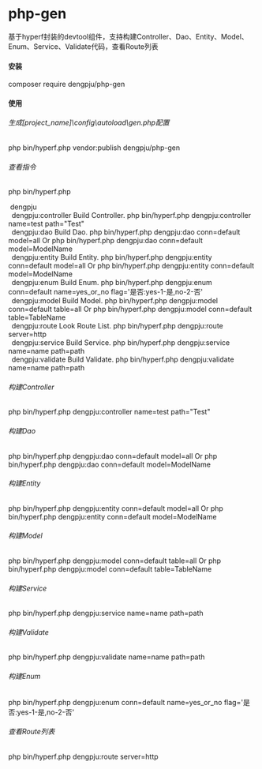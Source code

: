# php-gen
基于hyperf封装的devtool组件，支持构建Controller、Dao、Entity、Model、Enum、Service、Validate代码，查看Route列表

#### 安装
composer require dengpju/php-gen

#### 使用

###### 生成[project_name]\config\autoload\gen.php配置
php bin/hyperf.php vendor:publish dengpju/php-gen


###### 查看指令
php bin/hyperf.php 

&#xA0;dengpju<br>
&#x2002;dengpju:controller Build Controller. php bin/hyperf.php dengpju:controller name=test path="Test"<br>
&#x2002;dengpju:dao        Build Dao.        php bin/hyperf.php dengpju:dao conn=default model=all Or php bin/hyperf.php dengpju:dao conn=default model=ModelName<br>
&#x2002;dengpju:entity     Build Entity.     php bin/hyperf.php dengpju:entity conn=default model=all Or php bin/hyperf.php dengpju:entity conn=default model=ModelName<br>
&#x2002;dengpju:enum       Build Enum.       php bin/hyperf.php dengpju:enum conn=default name=yes_or_no flag='是否:yes-1-是,no-2-否'<br>
&#x2002;dengpju:model      Build Model.      php bin/hyperf.php dengpju:model conn=default table=all Or php bin/hyperf.php dengpju:model conn=default table=TableName<br>
&#x2002;dengpju:route      Look Route List.  php bin/hyperf.php dengpju:route server=http<br>
&#x2002;dengpju:service    Build Service.    php bin/hyperf.php dengpju:service name=name path=path<br>
&#x2002;dengpju:validate   Build Validate.   php bin/hyperf.php dengpju:validate name=name path=path<br>

###### 构建Controller
php bin/hyperf.php dengpju:controller name=test path="Test"

###### 构建Dao
php bin/hyperf.php dengpju:dao conn=default model=all 
Or 
php bin/hyperf.php dengpju:dao conn=default model=ModelName

###### 构建Entity
php bin/hyperf.php dengpju:entity conn=default model=all 
Or 
php bin/hyperf.php dengpju:entity conn=default model=ModelName

###### 构建Model
php bin/hyperf.php dengpju:model conn=default table=all 
Or 
php bin/hyperf.php dengpju:model conn=default table=TableName

###### 构建Service
php bin/hyperf.php dengpju:service name=name path=path

###### 构建Validate
php bin/hyperf.php dengpju:validate name=name path=path

###### 构建Enum
php bin/hyperf.php dengpju:enum conn=default name=yes_or_no flag='是否:yes-1-是,no-2-否'

###### 查看Route列表
php bin/hyperf.php dengpju:route server=http

